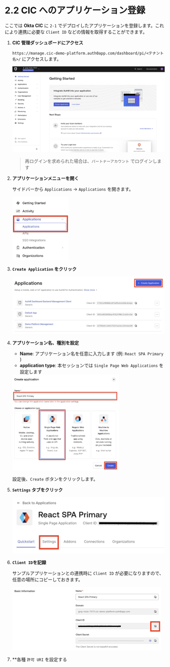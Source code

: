 # 2.2 CIC へのアプリケーション登録

ここでは **Okta CIC** に `2-1` でデプロイしたアプリケーションを登録します。これにより連携に必要な `Client ID` などの情報を取得することができます。

1. **CIC 管理ダッシュボードにアクセス**

    `https://manage.cic-demo-platform.auth0app.com/dashboard/pi/<テナント名>/` にアクセスします。

    <img src="../pics/cic-handson-1-9.jpg?raw=true" style="max-height: 400px;" />

    > 再ログインを求められた場合は、`パートナーアカウント` でログインします

1. **アプリケーションメニューを開く**

    サイドバーから `Applications` -> `Applications` を開きます。

    <img src="../pics/cic-handson-2-2.jpg?raw=true" style="max-height: 200px;" />

1. **`Create Application` をクリック**

    <img src="../pics/cic-handson-2-3.jpg?raw=true" style="max-height: 200px;" />

1. **アプリケーション名、種別を設定**

    * **Name**: アプリケーション名を任意に入力します (例: `React SPA Primary` )
    * **application type**: 本セッションでは `Single Page Web Applications` を設定します

    <img src="../pics/cic-handson-2-4.jpg?raw=true" style="max-height: 300px;" />

    設定後、`Create` ボタンをクリックします。

1. **`Settings` タブをクリック**

    <img src="../pics/cic-handson-2-5.jpg?raw=true" style="max-height: 200px;" />

1. **`Client ID`を記録**

    サンプルアプリケーションとの連携時に `Client ID` が必要になりますので、任意の場所にコピーしておきます。

    <img src="../pics/cic-handson-2-6.jpg?raw=true" style="max-height: 200px;" />

1. **各種 `許可 URI` を設定する

